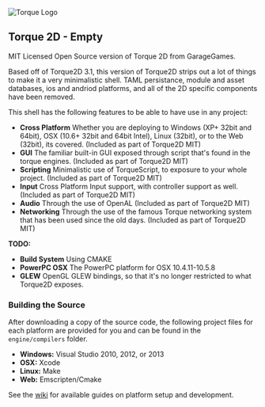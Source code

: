 ![Torque Logo](http://static.garagegames.com/static/pg/logokits/Torque-Logo_H.png)
## Torque 2D - Empty

MIT Licensed Open Source version of Torque 2D from GarageGames.

Based off of Torque2D 3.1, this version of Torque2D strips out a lot of things to make it a very minimalistic shell. TAML persistance, module and asset databases, ios and andriod platforms, and all of the 2D specific components have been removed.

This shell has the following features to be able to have use in any project:

* **Cross Platform** Whether you are deploying to Windows (XP+ 32bit and 64bit), OSX (10.6+ 32bit and 64bit Intel), Linux (32bit), or to the Web (32bit), its covered. (Included as part of Torque2D MIT)
* **GUI** The familiar built-in GUI exposed through script that's found in the torque engines. (Included as part of Torque2D MIT)
* **Scripting** Minimalistic use of TorqueScript, to exposure to your whole project. (Included as part of Torque2D MIT)
* **Input** Cross Platform Input support, with controller support as well. (Included as part of Torque2D MIT)
* **Audio** Through the use of OpenAL (Included as part of Torque2D MIT)
* **Networking** Through the use of the famous Torque networking system that has been used since the old days. (Included as part of Torque2D MIT)

**TODO:**

* **Build System** Using CMAKE
* **PowerPC OSX** The PowerPC platform for OSX 10.4.11-10.5.8
* **GLEW** OpenGL GLEW bindings, so that it's no longer restricted to what Torque2D exposes.

### Building the Source

After downloading a copy of the source code, the following project files for each platform are provided for you and can be found in the `engine/compilers` folder.

* **Windows:** Visual Studio 2010, 2012, or 2013
* **OSX:** Xcode
* **Linux:** Make
* **Web:** Emscripten/Cmake

See the [wiki](https://github.com/GarageGames/Torque2D/wiki) for available guides on platform setup and development.